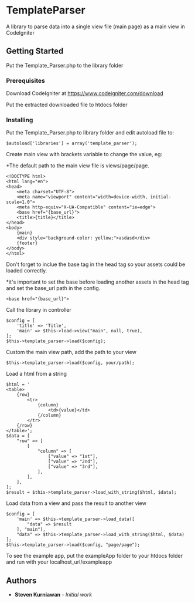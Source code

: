 # TemplateParser
A library to parse data into a single view file (main page) as a main view in CodeIgniter

## Getting Started

Put the Template_Parser.php to the library folder

### Prerequisites

Download CodeIgniter at https://www.codeigniter.com/download

Put the extracted downloaded file to htdocs folder

### Installing

Put the Template_Parser.php to library folder and edit autoload file to:

```
$autoload['libraries'] = array('template_parser');
```

Create main view with brackets variable to change the value, eg:

*The default path to the main view file is views/page/page.

```
<!DOCTYPE html>
<html lang="en">
<head>
    <meta charset="UTF-8">
    <meta name="viewport" content="width=device-width, initial-scale=1.0">
    <meta http-equiv="X-UA-Compatible" content="ie=edge">
    <base href="{base_url}">
    <title>{title}</title>
</head>
<body>
    {main}
    <div style="background-color: yellow;">asdasd</div>
    {footer}
</body>
</html>
```

Don't forget to inclue the base tag in the head tag so your assets could be loaded correctly.

*it's important to set the base before loading another assets in the head tag and set the base_url path in the config.

```
<base href="{base_url}">
```

Call the library in controller

```
$config = [
	'title' => 'Title',
	'main' => $this->load->view("main", null, true),
];
$this->template_parser->load($config);
```

Custom the main view path, add the path to your view

```
$this->template_parser->load($config, your/path);
```

Load a html from a string

```
$html = '
<table>
	{row}
		<tr>
			{column}
				<td>{value}</td>
			{/column}
		</tr>
	{/row}
</table>';
$data = [
	"row" => [
		[
			"column" => [
				["value" => "1st"],
				["value" => "2nd"],
				["value" => "3rd"],
			],
		],
	],
];
$result = $this->template_parser->load_with_string($html, $data);
```

Load data from a view and pass the result to another view

```
$config = [
	'main' => $this->template_parser->load_data([
		"data" => $result
	], "main"),
	"data" => $this->template_parser->load_with_string($html, $data)
];
$this->template_parser->load($config, "page/page");
```

To see the example app, put the exampleApp folder to your htdocs folder and run with your localhost_url/exampleapp

## Authors

* **Steven Kurniawan** - *Initial work*

